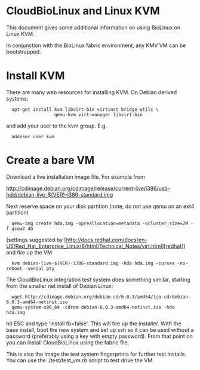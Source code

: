 # CloudBioLinux and Linux KVM

This document gives some additional information on using BioLinux on Linux KVM.

In conjunction with the BioLinux fabric environment, any KMV VM can be
bootstrapped.

# Install KVM

There are many web resources for installing KVM. On Debian derived systems:

      apt-get install kvm libvirt-bin virtinst bridge-utils \
                      qemu-kvm virt-manager libvirt-bin

and add your user to the kvm group. E.g.

      adduser user kvm
  
# Create a bare VM

Download a live installation image file. For example from

  http://cdimage.debian.org/cdimage/release/current-live/i386/usb-hdd/debian-live-$(VER)-i386-standard.img
  
Next reserve space on your disk partition (note, do not use qemu on an ext4 partition)

      qemu-img create hda.img -opreallocation=metadata -ocluster_size=2M -f qcow2 4G

(settings suggested by [http://docs.redhat.com/docs/en-US/Red_Hat_Enterprise_Linux/6/html/Technical_Notes/virt.html][redhat]) and fire up the VM

      kvm debian-live-$(VER)-i386-standard.img -hda hda.img -curses -no-reboot -serial pty

The CloudBioLinux integration test system does something similar, starting from
the smaller net install of Debian Linux:

      wget http://cdimage.debian.org/debian-cd/6.0.3/amd64/iso-cd/debian-6.0.3-amd64-netinst.iso
      qemu-system-x86_64 -cdrom debian-6.0.3-amd64-netinst.iso -hda hda.img

hit ESC and type 'install fb=false'. This will fire up the installer. With the
base install, boot the new system and set up ssh so it can be used without a
password (preferably using a key with empty password). From that point on you
can install CloudBioLinux using the fabric file.

This is also the image the test system fingerprints for further test installs. You can 
use the ./test/test_vm.rb script to test drive the VM.


